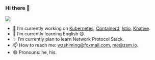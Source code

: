 ### Hi there 👋

<!--
**wzshiming/wzshiming** is a ✨ _special_ ✨ repository because its `README.md` (this file) appears on your GitHub profile.

Here are some ideas to get you started:

- 🔭 I’m currently working on ...
- 🌱 I’m currently learning ...
- 👯 I’m looking to collaborate on ...
- 🤔 I’m looking for help with ...
- 💬 Ask me about ...
- 📫 How to reach me: ...
- 😄 Pronouns: ...
- ⚡ Fun fact: ...
-->

<a href="https://github.com/wzshiming/profile_stats">
  <img align="center" src="https://github.com/wzshiming/my-stats/raw/master/stats.svg" />
</a>

- 🔭 I’m currently working on [Kubernetes](https://github.com/kubernetes), [Containerd](https://github.com/containerd), [Istio](https://github.com/istio), [Knative](https://github.com/knative).
- 🌱 I’m currently learning English 😄.
- ✨ I’m currently plan to learn Network Protocol Stack.
- 📫 How to reach me: wzshiming@foxmail.com, me@zsm.io.
- 😄 Pronouns: he, his.
